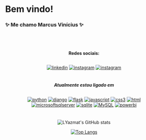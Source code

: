 <div align="left">

# Bem vindo!
</div>

### ✨ Me chamo Marcus Vinícius ✨
<br>

#
<div align="center">

#### Redes sociais:

##

[![linkedin](https://img.shields.io/badge/Linkedin-FFFFFF?style=flat&logo=linkedin&logoColor=blue)](https://www.linkedin.com/in/marcus-vinicius-de-miranda)
[![instagram](https://img.shields.io/badge/Instagram-FFFFFF?style=flat&logo=instagram&logoColor=orange)](https://www.instagram.com/marcusmiran/)
[![instagram](https://img.shields.io/badge/Twitch-FFFFFF?style=flat&logo=twitch&logoColor=purple)](https://www.twitch.tv/lyazmat)

</div>

<div align="center">

#
##### Atualmente estou ligado em
##
[![python](https://img.shields.io/badge/Python-FFFFFF?style=flat&logo=python)](#)
[![django](https://img.shields.io/badge/Django-FFFFFF?style=flat&logo=django&logoColor=green)](#)
[![flask](https://img.shields.io/badge/Flask-FFFFFF?style=flat&logo=django&logoColor=black)](#)
[![javascript](https://img.shields.io/badge/Javascript-FFFFFF?style=flat&logo=javascript)](#)
[![css3](https://img.shields.io/badge/CSS3-FFFFFF?style=flat&logo=css3&logoColor=yellow)](#)
[![html](https://img.shields.io/badge/HTML5-FFFFFF?style=flat&logo=html5&logoColor=yellow)](#)
[![microsoftsqlserver](https://img.shields.io/badge/SQL%20Server-FFFFFF?style=flat&logo=microsoftsqlserver&logoColor=red)](#)
[![sqlite](https://img.shields.io/badge/SQLite-FFFFFF?style=flat&logo=sqlite&logoColor=blue)](#)
[![MySQL](https://img.shields.io/badge/MySQL-FFFFFF?style=flat&logo=mysql&logoColor=black)](#)
[![powerbi](https://img.shields.io/badge/Power%20BI-FFFFFF?style=flat&logo=powerbi&logoColor=yellow)](#)
#
</div>

<div align="center">

![LYazmat's GitHub stats](https://github-readme-stats.vercel.app/api?username=LYazmat&show_icons=true&theme=codeSTACKr)

</div>

<div align="center">

[![Top Langs](https://github-readme-stats.vercel.app/api/top-langs/?username=LYazmat&layout=compact)](https://github.com/anuraghazra/github-readme-stats)

</div>

#